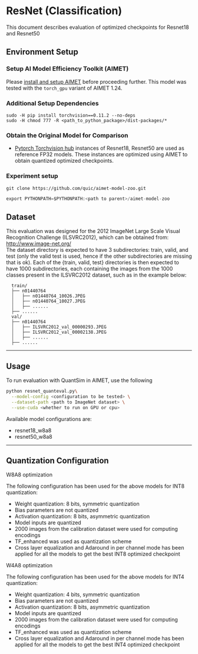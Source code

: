 # ResNet (Classification)
This document describes evaluation of optimized checkpoints for Resnet18 and Resnet50

## Environment Setup
### Setup AI Model Efficiency Toolkit (AIMET)
Please [install and setup AIMET](https://github.com/quic/aimet/blob/release-aimet-1.24/packaging/install.md) before proceeding further.
This model was tested with the `torch_gpu` variant of AIMET 1.24.

### Additional Setup Dependencies
```
sudo -H pip install torchvision==0.11.2 --no-deps
sudo -H chmod 777 -R <path_to_python_package>/dist-packages/*
```

### Obtain the Original Model for Comparison
- [Pytorch Torchvision hub](https://pytorch.org/vision/0.11/models.html#classification) instances of Resnet18, Resnet50 are used as reference FP32 models. These instances are optimized using AIMET to obtain quantized optimized checkpoints.

### Experiment setup
```
git clone https://github.com/quic/aimet-model-zoo.git
```
```python
export PYTHONPATH=$PYTHONPATH:<path to parent>/aimet-model-zoo
```

## Dataset
This evaluation was designed for the 2012 ImageNet Large Scale Visual Recognition Challenge (ILSVRC2012), which can be obtained from: http://www.image-net.org/  
The dataset directory is expected to have 3 subdirectories: train, valid, and test (only the valid test is used, hence if the other subdirectories are missing that is ok).
Each of the {train, valid, test} directories is then expected to have 1000 subdirectories, each containing the images from the 1000 classes present in the ILSVRC2012 dataset, such as in the example below:

```
  train/
  ├── n01440764
  │   ├── n01440764_10026.JPEG
  │   ├── n01440764_10027.JPEG
  │   ├── ......
  ├── ......
  val/
  ├── n01440764
  │   ├── ILSVRC2012_val_00000293.JPEG
  │   ├── ILSVRC2012_val_00002138.JPEG
  │   ├── ......
  ├── ......
```
---

## Usage
To run evaluation with QuantSim in AIMET, use the following
```bash
python resnet_quanteval.py\
  --model-config <configuration to be tested> \
  --dataset-path <path to ImageNet dataset> \
  --use-cuda <whether to run on GPU or cpu>
```

Available model configurations are:
- resnet18_w8a8
- resnet50_w8a8

---

## Quantization Configuration
W8A8 optimization

The following configuration has been used for the above models for INT8 quantization:
- Weight quantization: 8 bits, symmetric quantization
- Bias parameters are not quantized
- Activation quantization: 8 bits, asymmetric quantization
- Model inputs are quantized
- 2000 images from the calibration dataset were used for computing encodings
- TF_enhanced was used as quantization scheme
- Cross layer equalization and Adaround in per channel mode has been applied for all the models to get the best INT8 optimized checkpoint

W4A8 optimization

The following configuration has been used for the above models for INT4 quantization:
- Weight quantization: 4 bits, symmetric quantization
- Bias parameters are not quantized
- Activation quantization: 8 bits, asymmetric quantization
- Model inputs are quantized
- 2000 images from the calibration dataset were used for computing encodings
- TF_enhanced was used as quantization scheme
- Cross layer equalization and Adaround in per channel mode has been applied for all the models to get the best INT4 optimized checkpoint

